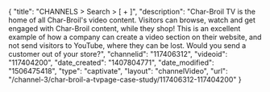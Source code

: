 {
    "title": "CHANNELS > Search > [ + ]",
    "description": "Char-Broil TV is the home of all Char-Broil's video content. Visitors can browse, watch and get engaged with Char-Broil content, while they shop! This is an excellent example of how a company can create a video section on their website, and not send visitors to YouTube, where they can be lost. Would you send a customer out of your store?",
    "channelid": "117406312",
    "videoid": "117404200",
    "date_created": "1407804771",
    "date_modified": "1506475418",
    "type": "captivate",
    "layout": "channelVideo",
    "url": "\/channel-3\/char-broil-a-tvpage-case-study\/117406312-117404200"
}